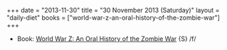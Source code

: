 +++
date = "2013-11-30"
title = "30 November 2013 (Saturday)"
layout = "daily-diet"
books = ["world-war-z-an-oral-history-of-the-zombie-war"]
+++

<ul>
<li class="entry Book">Book: <a href="/books/world-war-z-an-oral-history-of-the-zombie-war">World War Z: An Oral History of the Zombie War</a> {S} /f/</li>
</ul>